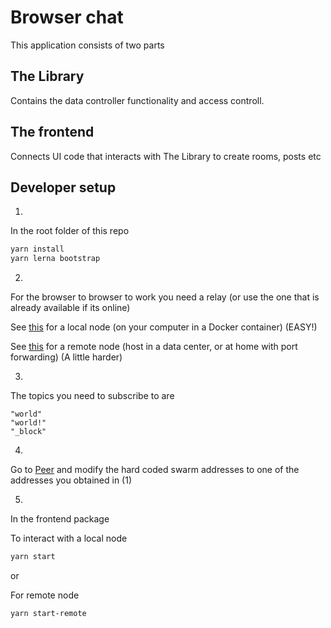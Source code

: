 # Browser chat

This application consists of two parts

## The Library
Contains the data controller functionality and access controll. 


## The frontend
Connects UI code that interacts with The Library to create rooms, posts etc


## Developer setup

1. 
In the root folder of this repo
```sh
yarn install
yarn lerna bootstrap
```

2. 

For the browser to browser to work you need a relay (or use the one that is already available if its online)

See [this](../../README.md) for a local node (on your computer in a Docker container) (EASY!)

See [this](https://github.com/dao-xyz/peerbit/tree/master/packages/server-node) for a remote node (host in a data center, or at home with port forwarding) (A little harder)

3. 
The topics you need to subscribe to are 

```
"world"
"world!"
"_block"
```

4. 
Go to [Peer](./frontend/src/Peer.tsx) and modify the hard coded swarm addresses to one of the addresses you obtained in (1)

5. 
In the frontend package

To interact with a local node
```sh
yarn start
```

or

For remote node
```sh
yarn start-remote
```

